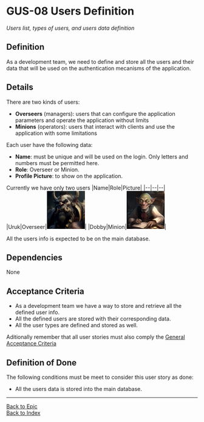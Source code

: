 # GUS-08 Users Definition
_Users list, types of users, and users data definition_

## Definition
As a development team, we need to define and store all the users and their data that will be used on the authentication mecanisms of the application. 

## Details
There are two kinds of users:
* **Overseers** (managers): users that can configure the application parameters and operate the application without limits
* **Minions** (operators): users that interact with clients and use the application with some limitations

Each user have the following data:
* **Name**: must be unique and will be used on the login. Only letters and numbers must be permitted here.
* **Role**: Overseer or Minion.
* **Profile Picture**: to show on the application. 

Currently we have only two users
|Name|Role|Picture|
|--|--|--|
|Uruk|Overseer|<img src="../assets/overseer_profile_pic.png" alt="Overseer" title="Overseer Profile Picture" width="100">|
|Dobby|Minion|<img src="../assets/minion_profile_pic.png" alt="Minion" title="Minion Profile Picture" width="100">|

All the users info is expected to be on the main database.

## Dependencies
None

## Acceptance Criteria
* As a development team we have a way to store and retrieve all the defined user info.
* All the defined users are stored with their corresponding data.
* All the user types are defined and stored as well.

Aditionally remember that all user stories must also comply the [General Acceptance Criteria](../generalAcceptanceCriteria.md)

## Definition of Done
The following conditions must be meet to consider this user story as done:
* All the users data is stored into the main database.

---
[Back to Epic](GEP-02-Security.md) <br>
[Back to Index](../../README.md)
